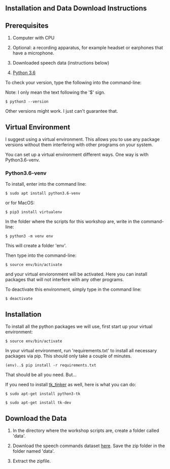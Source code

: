 ## Installation and Data Download Instructions

## Prerequisites

1. Computer with CPU

2. Optional: a recording apparatus, for example headset or earphones that have a microphone.

3. Downloaded speech data (instructions below)

4. [Python 3.6](https://www.python.org/downloads/release/python-368/)

To check your version, type the following into the command-line:

Note: I only mean the text following the '\$' sign.

```
$ python3 --version
```

Other versions might work. I just can't guarantee that.

## Virtual Environment

I suggest using a virtual environment. This allows you to use any package versions without them interfering with other programs on your system.

You can set up a virtual environment different ways. One way is with Python3.6-venv.

### Python3.6-venv

To install, enter into the command line:

```
$ sudo apt install python3.6-venv
```

or for MacOS:

```
$ pip3 install virtualenv
```

In the folder where the scripts for this workshop are, write in the command-line:

```
$ python3 -m venv env
```

This will create a folder 'env'.

Then type into the command-line:

```
$ source env/bin/activate
```

and your virtual envioronment will be activated. Here you can install packages that will not interfere with any other programs.

To deactivate this environment, simply type in the command line:

```
$ deactivate
```

## Installation

To install all the python packages we will use, first start up your virtual environment:

```
$ source env/bin/activate
```

In your virtual environment, run 'requirements.txt' to install all necessary packages via pip. This should only take a couple of minutes.

```
(env)..$ pip install -r requirements.txt
```

That should be all you need. But...

If you need to install [tk_tinker](https://wiki.python.org/moin/TkInter) as well, here is what you can do:

```
$ sudo apt-get install python3-tk

$ sudo apt-get install tk-dev
```

## Download the Data

1. In the directory where the workshop scripts are, create a folder called 'data'.

2. Download the speech commands dataset <a href="http://download.tensorflow.org/data/speech_commands_v0.01.tar.gz">here</a>. Save the zip folder in the folder named 'data'.

3. Extract the zipfile.
